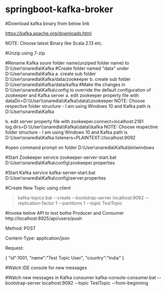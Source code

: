 # springboot-kafka-broker

#Download kafka binary from below link

https://kafka.apache.org/downloads.html

NOTE: Choose latest Binary like Scala 2.13 etc.

#Unzip using 7-zip

#Rename Kafka soure folder name(unziped folder name) to D:\User\snaredla\Kafka
#Create folder named "data" under D:\User\snaredla\Kafka
   a. create sub folder D:\User\snaredla\Kafka/data/zookeeper
   b. create sub folder D:\User\snaredla\Kafka/data/kafka
#Make the changes in D:\User\snaredla\Kafka\config to override the default configuration of zookeeper and Kafka server
   a. edit zookeeper property file with
     dataDir=D:\\\\User\\\\snaredla\\\\Kafka\\\\data\\\\zookeeper
 NOTE: Choose respective folder structure - I am using Windows 10 and Kafka path is D:\User\snaredla\Kafka
 
   b. edit server property file with 
     zookeeper.connect=localhost:2181
     log.dirs=D:\\\\User\\\\snaredla\\\\Kafka\\\\data\\\\kafka
 NOTE: Choose respective folder structure - I am using Windows 10 and Kafka path is D:\User\snaredla\Kafka
     listeners=PLAINTEXT://localhost:9092
     
#open command prompt on folder
D:\User\snaredla\Kafka\bin\windows

#Start Zookeeper service
zookeeper-server-start.bat D:\User\snaredla\Kafka\config\zookeeper.properties

#Start Kafka service
kafka-server-start.bat D:\User\snaredla\Kafka\config\server.properties


#Create New Topic using client
>kafka-topics.bat --create --bootstrap-server localhost:9092 --replication-factor 1 --partitions 1 --topic TestTopic

#Invoke below API to test bothe Producer and Consumer
http://localhost:8925/api/users/push

Method: POST

Content-Type: application/json

Request:

{
    "id":1001,
    "name":"Test Topic User",
    "country":"India"
}

#Watch IDE console for new messages


#Watch new messages in Kafka consumer
kafka-console-consumer.bat --bootstrap-server localhost:9092 --topic TestTopic --from-beginning
